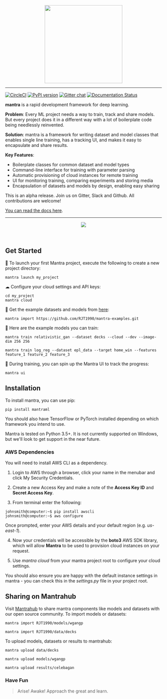 <div align="center">
    <img width="250" src="docs/source/logo.png">    
</div>

-----------------------------------------

[![CircleCI](https://circleci.com/gh/RJT1990/mantra.svg?style=shield&circle-token=ef9ddee091dd77395273f8d59f6b6b5b091212c7)](https://circleci.com/gh/RJT1990/mantra)
[![PyPI version](https://badge.fury.io/py/mantraml.svg)](https://badge.fury.io/py/mantraml)
[![Gitter chat](https://badges.gitter.im/gitterHQ/gitter.png)](https://gitter.im/mantraml/Lobby)
[![Documentation Status](https://readthedocs.org/projects/mantra/badge/?version=latest)](http://mantra.readthedocs.io/en/latest/?badge=latest)


**mantra** is a rapid development framework for deep learning. 

**Problem**: Every ML project needs a way to train, track and share models. But every project does it in a different way with a lot of boilerplate code being needlessly reinvented. 

**Solution**: mantra is a framework for writing dataset and model classes that enables single line training, has a tracking UI, and makes it easy to encapsulate and share results. 

**Key Features**:

- Boilerplate classes for common dataset and model types
- Command-line interface for training with parameter parsing
- Automatic provisioning of cloud instances for remote training
- UI for monitoring training, comparing experiments and storing media
- Encapsulation of datasets and models by design, enabling easy sharing 

This is an alpha release. Join us on Gitter, Slack and Github. All contributions are welcome! 

[You can read the docs here](http://mantra.readthedocs.io/en/latest/).

-----------------------------------------

<div align="center">
<img src="docs/source/demo.gif">
</div>
<br><br>

## Get Started 

🚀 To launch your first Mantra project, execute the following to create a new project directory:

```console
mantra launch my_project 
```
☁ Configure your cloud settings and API keys:

```console
cd my_project 
mantra cloud 
```
💾 Get the example datasets and models from [here](https://github.com/RJT1990/mantra-examples):
 
```console
mantra import https://github.com/RJT1990/mantra-examples.git
``` 

🤖 Here are the example models you can train:

```console
mantra train relativistic_gan --dataset decks --cloud --dev --image-dim 256 256
```

```console
mantra train log_reg --dataset epl_data --target home_win --features feature_1 feature_2 feature_3 
```

🚂 During training, you can spin up the Mantra UI to track the progress:

```console
mantra ui
```

## Installation

To install mantra, you can use pip:

```
pip install mantraml
```
You should also have TensorFlow or PyTorch installed depending on which framework you intend to use.

Mantra is tested on Python 3.5+. It is not currently supported on Windows, but we'll look to get support in the near future.

### AWS Dependencies

You will need to install AWS CLI as a dependency. 

1. Login to AWS through a browser, click your name in the menubar and click My Security Credentials.

2. Create a new Access Key and make a note of the **Access Key ID** and **Secret Access Key**.

3. From terminal enter the following:

```console
johnsmith@computer:~$ pip install awscli
johnsmith@computer:~$ aws configure
```

Once prompted, enter your AWS details and your default region (e.g. *us-east-1*).

4. Now your credentials will be accessible by the **boto3** AWS SDK library, which will allow **Mantra** to be used to 
provision cloud instances on your request.

5. Use *mantra cloud* from your mantra project root to configure your cloud settings.

You should also ensure you are happy with the default instance settings in mantra - you can check this in the *settings.py* file in your project root. 

## Sharing on Mantrahub

Visit [Mantrahub](http://www.mantrahub.io) to share mantra components like models and datasets with our open source community. To import models or datasets:

```console
mantra import RJT1990/models/wgangp
```

```console
mantra import RJT1990/data/decks
```

To upload models, datasets or results to mantrahub:

```console
mantra upload data/decks
```

```console
mantra upload models/wgangp
```

```console
mantra upload results/celebagan
```

### Have Fun

> Arise! Awake! Approach the great and learn.
